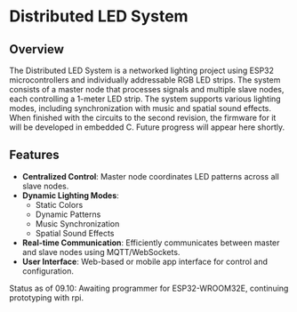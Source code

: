 # Distributed LED System
## Overview
The Distributed LED System is a networked lighting project using ESP32 microcontrollers and individually addressable RGB LED strips. The system consists of a master node that processes signals and multiple slave nodes, each controlling a 1-meter LED strip. The system supports various lighting modes, including synchronization with music and spatial sound effects. When finished with the circuits to the second revision, the firmware for it will be developed in embedded C. Future progress will appear here shortly.

## Features

- **Centralized Control**: Master node coordinates LED patterns across all slave nodes.
- **Dynamic Lighting Modes**:
  - Static Colors
  - Dynamic Patterns
  - Music Synchronization
  - Spatial Sound Effects
- **Real-time Communication**: Efficiently communicates between master and slave nodes using MQTT/WebSockets.
- **User Interface**: Web-based or mobile app interface for control and configuration.


Status as of 09.10: Awaiting programmer for ESP32-WROOM32E, continuing prototyping with rpi.

